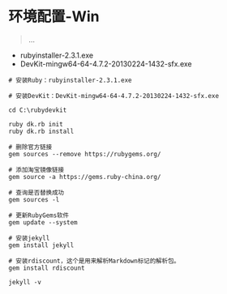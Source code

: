 ﻿# 环境配置-Win

> ...

- rubyinstaller-2.3.1.exe
- DevKit-mingw64-64-4.7.2-20130224-1432-sfx.exe

```
# 安装Ruby：rubyinstaller-2.3.1.exe

# 安装DevKit：DevKit-mingw64-64-4.7.2-20130224-1432-sfx.exe

cd C:\rubydevkit

ruby dk.rb init
ruby dk.rb install

# 删除官方链接
gem sources --remove https://rubygems.org/  

# 添加淘宝镜像链接
gem source -a https://gems.ruby-china.org/

# 查询是否替换成功
gem sources -l

# 更新RubyGems软件
gem update --system

# 安装jekyll
gem install jekyll

# 安装rdiscount，这个是用来解析Markdown标记的解析包。
gem install rdiscount

jekyll -v

```
